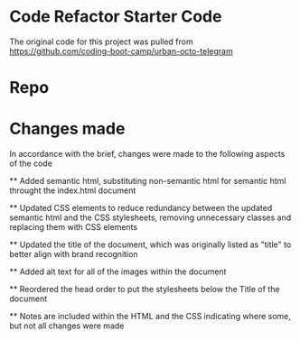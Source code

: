 # Code Refactor Starter Code

The original code for this project was pulled from https://github.com/coding-boot-camp/urban-octo-telegram

# Repo # 

# Changes made #

In accordance with the brief, changes were made to the following aspects of the code

** Added semantic html, substituting non-semantic html for semantic html throught the index.html document

** Updated CSS elements to reduce redundancy between the updated semantic html and the CSS stylesheets, removing unnecessary classes and replacing them with CSS elements 

** Updated the title of the document, which was originally listed as "title" to better align with brand recognition

** Added alt text for all of the images within the document

** Reordered the head order to put the stylesheets below the Title of the document

** Notes are included within the HTML and the CSS indicating where some, but not all changes were made
